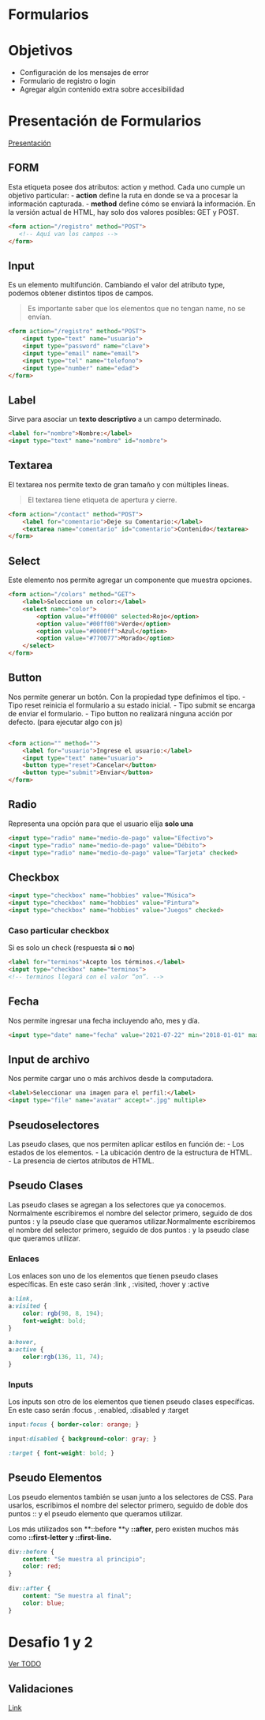 # Formularios

# Objetivos
- Configuración de los mensajes de error
- Formulario de registro o login
- Agregar algún contenido extra sobre accesibilidad

# Presentación de Formularios
[Presentación](presentacion.pdf)

## FORM
Esta etiqueta posee dos atributos: action y method. 
Cada uno cumple un objetivo particular:
    - **action** define la ruta en donde se va a procesar la información capturada.
    - **method** define cómo se enviará la información. 
    En la versión actual de HTML, hay solo dos valores posibles: GET y POST.

```html
<form action="/registro" method="POST">
   <!-- Aquí van los campos -->
</form>
```

## Input
Es un elemento multifunción. Cambiando el valor del atributo type, podemos obtener distintos tipos de campos. 
> Es importante saber que los elementos que no tengan name, no se envían.

```html
<form action="/registro" method="POST">
    <input type="text" name="usuario">
    <input type="password" name="clave">
    <input type="email" name="email">
    <input type="tel" name="telefono">
    <input type="number" name="edad">
</form>
```

## Label
Sirve para asociar un **texto descriptivo** a un campo determinado.

```html
<label for="nombre">Nombre:</label>
<input type="text" name="nombre" id="nombre">
```

## Textarea
El textarea nos permite texto de gran tamaño y con múltiples líneas.

>El textarea tiene etiqueta de apertura y cierre.

```html
<form action="/contact" method="POST">
    <label for="comentario">Deje su Comentario:</label>
    <textarea name="comentario" id="comentario">Contenido</textarea>
</form>

```

## Select
Este elemento nos permite agregar un componente que muestra opciones.

```html
<form action="/colors" method="GET">
    <label>Seleccione un color:</label>
    <select name="color">
        <option value="#ff0000" selected>Rojo</option>
        <option value="#00ff00">Verde</option>
        <option value="#0000ff">Azul</option>
        <option value="#770077">Morado</option>
    </select>
</form>
```

## Button
Nos permite generar un botón. Con la propiedad type definimos el tipo.
    - Tipo reset reinicia el formulario a su estado inicial.
    - Tipo submit se encarga de enviar el formulario.
    - Tipo button no realizará ninguna acción por defecto. (para ejecutar algo con js)
```html

<form action="" method="">
    <label for="usuario">Ingrese el usuario:</label>
    <input type="text" name="usuario">
    <button type="reset">Cancelar</button>
    <button type="submit">Enviar</button>
</form>
```
## Radio
Representa una opción para que el usuario elija **solo una**

```html
<input type="radio" name="medio-de-pago" value="Efectivo">
<input type="radio" name="medio-de-pago" value="Débito">
<input type="radio" name="medio-de-pago" value="Tarjeta" checked>

```


## Checkbox
```html
<input type="checkbox" name="hobbies" value="Música">
<input type="checkbox" name="hobbies" value="Pintura">
<input type="checkbox" name="hobbies" value="Juegos" checked>
```

### Caso particular checkbox
Si es solo un check (respuesta **si** o **no**)

```html
<label for="terminos">Acepto los términos.</label>
<input type="checkbox" name="terminos">
<!-- terminos llegará con el valor “on”. -->
```


## Fecha
Nos permite ingresar una fecha incluyendo año, mes y día.
```html
<input type="date" name="fecha" value="2021-07-22" min="2018-01-01" max="2022-12-31">
```

## Input de archivo
Nos permite cargar uno o más archivos desde la computadora.

```html
<label>Seleccionar una imagen para el perfil:</label>
<input type="file" name="avatar" accept=".jpg" multiple>
```

## Pseudoselectores
Las pseudo clases, que nos permiten aplicar estilos en función de:
    - Los estados de los elementos.
    - La ubicación dentro de la estructura de HTML.
    - La presencia de ciertos atributos de HTML.

## Pseudo Clases 
Las pseudo clases se agregan a los selectores que ya conocemos.
Normalmente escribiremos el nombre del selector primero, seguido de dos puntos : y la pseudo clase que queramos utilizar.Normalmente escribiremos el nombre del selector primero, seguido de dos puntos : y la pseudo clase que queramos utilizar.

### Enlaces
Los enlaces son uno de los elementos que tienen pseudo clases específicas.
En este caso serán :link , :visited, :hover y :active
```css
a:link,
a:visited {
    color: rgb(98, 8, 194);
    font-weight: bold;
}

a:hover,
a:active {
    color:rgb(136, 11, 74);
}
```

### Inputs
Los inputs son otro de los elementos que tienen pseudo clases específicas.
En este caso serán :focus , :enabled, :disabled y :target

```css
input:focus { border-color: orange; }

input:disabled { background-color: gray; }

:target { font-weight: bold; }
```

## Pseudo Elementos

Los pseudo elementos también se usan junto a los selectores de CSS.
Para usarlos, escribimos el nombre del selector primero, seguido de doble dos puntos :: y el pseudo elemento que queramos utilizar.

Los más utilizados son **::before **y **::after**, pero existen muchos más como **::first-letter **y **::first-line.******

```css
div::before {
    content: "Se muestra al principio";
    color: red;
}
   
div::after {
    content: "Se muestra al final";
    color: blue;
}
```

# Desafio 1 y 2
[Ver TODO](desafios.todo)

## Validaciones
[Link](https://developer.mozilla.org/en-US/docs/Learn/Forms/Form_validation)
